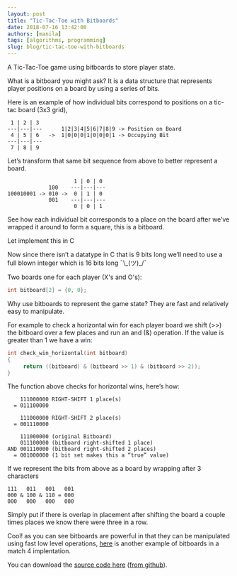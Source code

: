 ```yaml
---
layout: post
title: "Tic-Tac-Toe with Bitboards"
date: 2018-07-16 13:42:00
authors: [manila]
tags: [algorithms, programming]
slug: blog/tic-tac-toe-with-bitboards
---
```


A Tic-Tac-Toe game using bitboards to store player state.

What is a bitboard you might ask? It is a data structure that represents player positions on a board by using a series of bits.

<!-- truncate -->

Here is an example of how individual bits correspond to positions on a tic-tac board (3x3 grid), 

```
 1 | 2 | 3
---|---|---      1|2|3|4|5|6|7|8|9 -> Position on Board
 4 | 5 | 6   ->  1|0|0|0|1|0|0|0|1 -> Occupying Bit 
---|---|---
 7 | 8 | 9
```

Let’s transform that same bit sequence from above to better represent a board.

```
                     1 | 0 | 0
             100    ---|---|---
100010001 -> 010 ->  0 | 1 | 0
             001    ---|---|---
                     0 | 0 | 1 
```

See how each individual bit corresponds to a place on the board after we’ve wrapped it around to form a square, this is a bitboard.

Let implement this in C

Now since there isn’t a datatype in C that is 9 bits long we’ll need to use a full blown integer which is 16 bits long ¯\\\_(ツ)\_/¯

Two boards one for each player (X's and O's)\:

```c
int bitboard[2] = {0, 0}; 
```

Why use bitboards to represent the game state? They are fast and relatively easy to manipulate.

For example to check a horizontal win for each player board we shift (>>) the bitboard over a few places and run an and (&) operation. If the value is greater than 1 we have a win\:

```c
int check_win_horizontal(int bitboard)
{
     return ((bitboard) & (bitboard >> 1) & (bitboard >> 2));
}
```

The function above checks for horizontal wins, here’s how:

```
    111000000 RIGHT-SHIFT 1 place(s)
  = 011100000

    111000000 RIGHT-SHIFT 2 place(s)
  = 001110000

    111000000 (original Bitboard)
    011100000 (bitboard right-shifted 1 place)
AND 001110000 (bitboard right-shifted 2 places)
  = 001000000 (1 bit set makes this a “true” value)
```

If we represent the bits from above as a board by wrapping after 3 characters

```
111   011   001   001
000 & 100 & 110 = 000
000   000   000   000
```

Simply put if there is overlap in placement after shifting the board a couple times places we know there were three in a row.

Cool! as you can see bitboards are powerful in that they can be manipulated using fast low level operations, [here](https://github.com/manila/match4) is another example of bitboards in a match 4 implentation.

You can download the [source code here](https://github.com/manila/tic-tac-toe/archive/master.zip) ([from github](https://github.com/manila/tic-tac-toe)).

